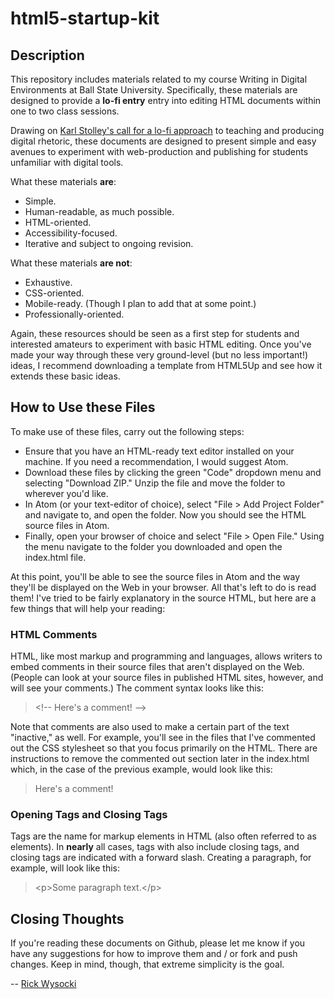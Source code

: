 # html5-startup-kit

## Description

This repository includes materials related to my course Writing in Digital Environments at Ball State University. Specifically, these materials are designed to provide a **lo-fi entry** entry into editing HTML documents within one to two class sessions.

Drawing on [Karl Stolley's call for a lo-fi approach](https://kairos.technorhetoric.net/20.2/inventio/stolley/index.html) to teaching and producing digital rhetoric, these documents are designed to present simple and easy avenues to experiment with web-production and publishing for students unfamiliar with digital tools.

What these materials **are**:

- Simple.
- Human-readable, as much possible.
- HTML-oriented.
- Accessibility-focused.
- Iterative and subject to ongoing revision.

What these materials **are not**:

- Exhaustive.
- CSS-oriented.
- Mobile-ready. (Though I plan to add that at some point.)
- Professionally-oriented.

Again, these resources should be seen as a first step for students and interested amateurs to experiment with basic HTML editing. Once you've made your way through these very ground-level (but no less important!) ideas, I recommend downloading a template from HTML5Up and see how it extends these basic ideas.

## How to Use these Files

To make use of these files, carry out the following steps:

- Ensure that you have an HTML-ready text editor installed on your machine. If you need a recommendation, I would suggest Atom.
- Download these files by clicking the green "Code" dropdown menu and selecting "Download ZIP." Unzip the file and move the folder to wherever you'd like.
- In Atom (or your text-editor of choice), select "File > Add Project Folder" and navigate to, and open the folder. Now you should see the HTML source files in Atom.
- Finally, open your browser of choice and select "File > Open File." Using the menu navigate to the folder you downloaded and open the index.html file.

At this point, you'll be able to see the source files in Atom and the way they'll be displayed on the Web in your browser. All that's left to do is read them! I've tried to be fairly explanatory in the source HTML, but here are a few things that will help your reading:

### HTML Comments

HTML, like most markup and programming and languages, allows writers to embed comments in their source files that aren't displayed on the Web. (People can look at your source files in published HTML sites, however, and will see your comments.) The comment syntax looks like this:

> &lt;!-- Here's a comment! --&gt;

Note that comments are also used to make a certain part of the text "inactive," as well. For example, you'll see in the files that I've commented out the CSS stylesheet so that you focus primarily on the HTML. There are instructions to remove the commented out section later in the index.html which, in the case of the previous example, would look like this:

> Here's a comment!

### Opening Tags and Closing Tags

Tags are the name for markup elements in HTML (also often referred to as elements). In **nearly** all cases, tags with also include closing tags, and closing tags are indicated with a forward slash. Creating a paragraph, for example, will look like this:

> &lt;p&gt;Some paragraph text.&lt;/p&gt;

## Closing Thoughts

If you're reading these documents on Github, please let me know if you have any suggestions for how to improve them and / or fork and push changes. Keep in mind, though, that extreme simplicity is the goal.

-- [Rick Wysocki](http:rickwysocki.github.io)

